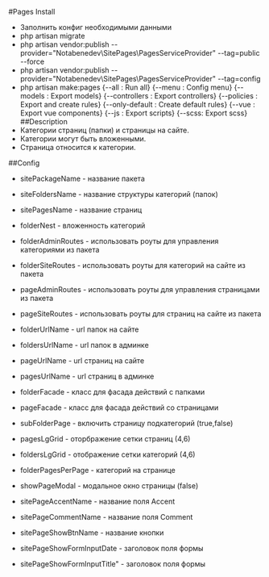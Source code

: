 #Pages
Install

- Заполнить конфиг необходимыми данными
- php artisan migrate
- php artisan vendor:publish --provider="Notabenedev\SitePages\PagesServiceProvider" --tag=public --force
- php artisan vendor:publish --provider="Notabenedev\SitePages\PagesServiceProvider" --tag=config
- php artisan make:pages
                        {--all : Run all}
                        {--menu : Config menu}
                        {--models : Export models}
                        {--controllers : Export controllers}
                        {--policies : Export and create rules}
                        {--only-default : Create default rules}
                        {--vue : Export vue components}
                        {--js : Export scripts}
                        {--scss: Export scss}
##Description
- Категории страниц (папки) и страницы на сайте.
- Категории могут быть вложенными. 
- Страница относится к категории.

##Config
- sitePackageName - название пакета
- siteFoldersName - название структуры категорий (папок)
- sitePagesName - название страниц

- folderNest - вложенность категорий
- folderAdminRoutes - использовать роуты для управления категориями из пакета
- folderSiteRoutes - использовать роуты для категорий на сайте из пакета
- pageAdminRoutes - использовать роуты для управления страницами из пакета
- pageSiteRoutes - использовать роуты для страниц на сайте из пакета

- folderUrlName - url папок на сайте
- foldersUrlName - url папок в админке
- pageUrlName - url страниц на сайте
- pagesUrlName - url страниц в админке

- folderFacade - класс для фасада действий с папками
- pageFacade - класс для фасада действий со страницами

- subFolderPage - включить страницу подкатегорий (true,false)

- pagesLgGrid - оторбражение сетки страниц (4,6)
- foldersLgGrid - отображение сетки категорий (4,6)
- folderPagesPerPage - категорий на странице

- showPageModal - модальное окно страницы (false)
- sitePageAccentName - название поля Accent
- sitePageCommentName - название поля Comment
- sitePageShowBtnName - название кнопки
- sitePageShowFormInputDate - заголовок поля формы
- sitePageShowFormInputTitle" - заголовок поля формы
    